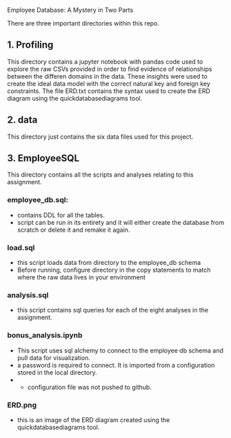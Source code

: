 Employee Database: A Mystery in Two Parts

There are three important directories within this repo.
    
## 1. Profiling
This directory contains a jupyter notebook with pandas code used to explore
the raw CSVs provided in order to find evidence of relationships between 
the differen domains in the data. These insights were used to create the ideal 
data model with the correct natural key and foreign key constraints. The file ERD.txt contains the syntax used to create the ERD diagram using the quickdatabasediagrams tool.

## 2. data
This directory just contains the six data files used for this project.

## 3. EmployeeSQL
This directory contains all the scripts and analyses relating to this assignment.

### employee_db.sql: 
- contains DDL for all the tables. 
- script can be run in its entirety and it will either create the database from scratch or delete it and remake it again.

### load.sql
- this script loads data from directory to the employee_db schema
- Before running, configure directory in the copy statements to match where the raw data lives in your environment

### analysis.sql
- this script contains sql queries for each of the eight
analyses in the assignment.

### bonus_analysis.ipynb
- This script uses sql alchemy to connect to the employee db schema and pull data for visualization.
- a password is required to connect. It is imported from a configuration stored in the local directory. 
- - configuration file was not pushed to github.

### ERD.png
- this is an image of the ERD diagram created using the quickdatabasediagrams tool.




